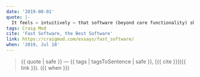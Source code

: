 ```yaml
---
date: '2019-08-01'
quote: |-
  It feels — intuitively — that software (beyond core functionality) should aim for speed. Speed as a proxy for efficiency. If a piece of software is becoming taurine-esque, unwieldy, then perhaps it shouldn’t be a single piece of software.
tags: Craig Mod
cite: 'Fast Software, the Best Software'
link: https://craigmod.com/essays/fast_software/
when: '2019, Jul 18'
---
```


> {{ quote | safe }}
> — {{ tags | tagsToSentence | safe }}, [{{ cite }}]({{ link }}). ({{ when }})
